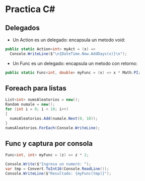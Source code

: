 # Practica C#

## Delegados

* Un Action es un delegado: encapsula un metodo void:
```csharp
public static Action<int> myAct = (x) => 
  Console.WriteLine($"\n{DateTime.Now.AddDays(x)}\n");
```

* Un Func es un delegado: encapsula un metodo con retorno:
```csharp
public static Func<int, double> myFunc = (x) => x * Math.PI;
```

## Foreach para listas

```csharp
List<int> numsAleatorios = new();
Random numale = new();
for (int i = 0; i < 10; i++)
{
  numsAleatorios.Add(numale.Next(0, 10));
}
numsAleatorios.ForEach(Console.WriteLine);
```

## Func y captura por consola
```csharp
Func<int, int> myFunc = (z) => z * 2;

Console.Write($"Ingresa un numeró: ");
var tmp = Convert.ToInt16(Console.ReadLine());
Console.WriteLine($"Resultado: {myFunc(tmp)}");
```
